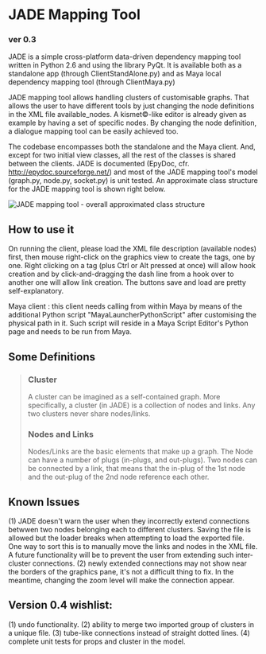 # JADE Mapping Tool
### ver 0.3

JADE is a simple cross-platform data-driven dependency mapping tool written in Python 2.6 and using the library PyQt.
It is available both as a standalone app (through ClientStandAlone.py) and as Maya local dependency mapping tool
(through ClientMaya.py)

JADE mapping tool allows handling clusters of customisable graphs. That allows the user to have different tools by just changing
the node definitions in the XML file available_nodes. A kismet©-like editor is already given as example by having a set of
specific nodes. By changing the node definition, a dialogue mapping tool can be easily achieved too.

The codebase encompasses both the standalone and the Maya client. And, except for two initial view classes, all the rest of the
classes is shared between the clients. JADE is documented (EpyDoc, cfr. http://epydoc.sourceforge.net/) and most of the JADE mapping
tool's model (graph.py, node.py, socket.py) is unit tested. An approximate class structure for the JADE mapping tool
is shown right below.

![JADE mapping tool - overall approximated class structure](http://www.stc0.co.uk/JADE_classes_rough_structure.jpg)

## How to use it
On running the client, please load the XML file description (available nodes) first, then mouse right-click
on the graphics view to create the tags, one by one. Right clicking on a tag (plus Ctrl or Alt pressed at once)
will allow hook creation and by click-and-dragging the dash line from a hook over to another one will allow link creation.
The buttons save and load are pretty self-explanatory.

Maya client : this client needs calling from within Maya by means of the additional Python script "MayaLauncherPythonScript" after
customising the physical path in it. Such script will reside in a Maya Script Editor's Python page and needs to be run from Maya.

## Some Definitions
> ### Cluster
> A cluster can be imagined as a self-contained graph. More specifically, a cluster (in JADE) is a collection of nodes and links.
> Any two clusters never share nodes/links.
> ### Nodes and Links
> Nodes/Links are the basic elements that make up a graph. The Node can have a number of plugs (in-plugs, and out-plugs).
> Two nodes can be connected by a link, that means that the in-plug of the 1st node and the out-plug of the 2nd node reference each other.



## Known Issues
(1) JADE doesn't warn the user when they incorrectly extend connections betwwen two nodes belonging each to different clusters.
Saving the file is allowed but the loader breaks when attempting to load the exported file. One way to sort this is to manually
move the links and nodes in the XML file. A future functionality will be to prevent the user from extending such inter-cluster
connections.
(2) newly extended connections may not show near the borders of the graphics pane, it's not a difficult thing to fix.
In the meantime, changing the zoom level will make the connection appear.


## Version 0.4 wishlist:
(1) undo functionality.
(2) ability to merge two imported group of clusters in a unique file.
(3) tube-like connections instead of straight dotted lines.
(4) complete unit tests for props and cluster in the model.



